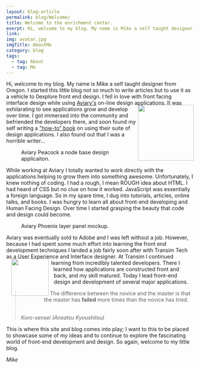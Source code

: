 ```yaml
---
layout: blog-article
permalink: blog/Welcome/
title: Welcome to the enrichment center.
exerpt: Hi, welcome to my blog. My name is Mike a self taught designer from Oregon.
link:
img: avatar.jpg
imgTitle: AboutMe
category: blog
tags:
  - tag: About
  - tag: Me
---
```


Hi, welcome to my blog. My name is Mike a self taught designer from Oregon. I started this little blog not so much to write articles but to use it as a vehicle to 0explore front end design. I fell in love with front facing interface design while using <a href="http://aviary.com" target="_blank" >Aviary's</a> <img src="{{ site.baseurl }}/assets/images/blog/intro.jpg" style="shape-outside: polygon(-20% 0%, 100% 0%, 100% 100%, -20% 100%) padding-box; width: 150px; float: right; padding-top: 1em;"/>on-line design applications. It was exhilarating to see applications grow and develop over time. I got immersed into the community and befriended the developers there, and soon found my self writing a <a href="https://www.amazon.com/dp/1430272015/ref=wl_it_dp_o_pC_nS_ttl?_encoding=UTF8&colid=3IBWTO7KLB8X8&coliid=I3IXM477GBJXM4" target="_blank">"how-to" book</a> on using their suite of design applications. I also found out that I was a horrible writer...

<figure class="mp-post-figure">
  <div class="mp-post-img mp-img-loader" data-src="{{ site.baseurl }}/assets/images/blog/NW.jpg" alt="Aviary Peacock"></div>
  <figcaption class="mp-post-caption">Aviary Peacock a node base design applicaiton.</figcaption>
</figure>

While working at Aviary I totally wanted to work directly with the applications helping to grow them into something awesome. Unfortunately, I knew nothing of coding. I had a rough, I mean ROUGH idea about HTML. I had heard of CSS but no clue on how it worked. JavaScript was essentially a foreign language. So in my spare time, I dug into tutorials, articles, online talks, and books. I was hungry to learn all about front-end developing and Human Facing Design. Over time I started grasping the beauty that code and design could become.

<figure class="mp-post-figure">
  <div class="mp-post-img mp-img-loader" data-src="{{ site.baseurl }}/assets/images/blog/Layerv2.png" alt="Layer Panel"></div>
  <figcaption class="mp-post-caption">Aviary Phoenix layer panel mockup.</figcaption>
</figure>


Aviary was eventually sold to Adobe and I was left without a job. However, because I had spent some much effort into learning the front end development techniques I landed a job fairly soon after with Transim Tech as a User Experience and Interface designer. <img src="{{ site.baseurl }}/assets/images/blog/transim_logo.png" style="shape-outside: circle(50% at 50% 50%) padding-box; float: left; width: 100px; padding: 1em;"/> At Transim I continued learning from incredibly talented developers. There I learned how applications are constructed front and back, and my skill matured. Today I lead front-end design and development of several major applications.

<blockquote>
<p>The difference between the novice and the master is that the master has <b>failed</b> more times than the novice has tried.</p><br/>
<em>Koro-sensei (Ansatsu Kyoushitsu)</em>
</blockquote>

This is where this site and blog comes into play; I want to this to be placed to showcase some of my ideas and to continue to explore the fascinating world of front-end development and design. So again, welcome to my little blog.

<em>Mike</em>